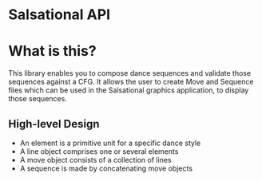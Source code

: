 # Salsational API

# What is this?

This library enables you to compose dance sequences and validate those sequences against a CFG. It allows the user to create Move and Sequence files which can be used in the Salsational graphics application, to display those sequences.


## High-level Design

* An element is a primitive unit for a specific dance style
* A line object comprises one or several elements
* A move object consists of a collection of lines
* A sequence is made by concatenating move objects

